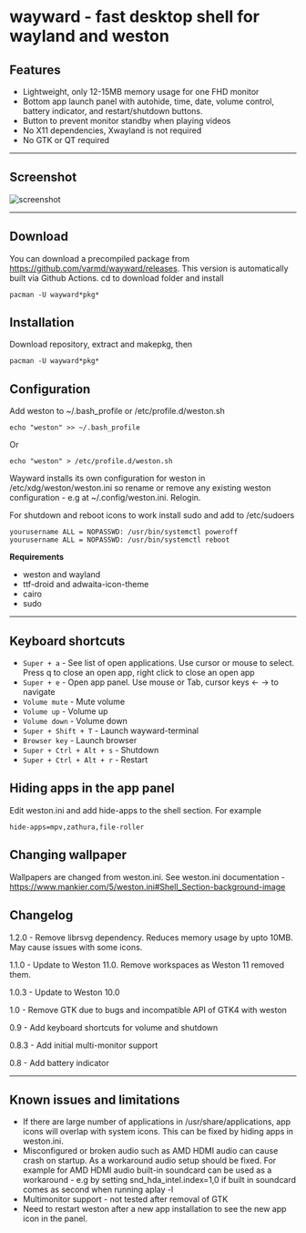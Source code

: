 # wayward - fast desktop shell for wayland and weston

## Features

* Lightweight, only 12-15MB memory usage for one FHD monitor
* Bottom app launch panel with autohide, time, date, volume control, battery indicator, and restart/shutdown buttons.
* Button to prevent monitor standby when playing videos
* No X11 dependencies, Xwayland is not required
* No GTK or QT required

----
## Screenshot

![screenshot](https://raw.githubusercontent.com/varmd/wayward/master/screenshot.png "Screenshot")

----
## Download

You can download a precompiled package from https://github.com/varmd/wayward/releases. This version is automatically built via Github Actions. cd to download folder and install

    pacman -U wayward*pkg*

## Installation

Download repository, extract and makepkg, then

    pacman -U wayward*pkg*

## Configuration

Add weston to ~/.bash_profile or /etc/profile.d/weston.sh

    echo "weston" >> ~/.bash_profile

Or

    echo "weston" > /etc/profile.d/weston.sh

Wayward installs its own configuration for weston in /etc/xdg/weston/weston.ini so rename or remove any existing weston configuration - e.g at ~/.config/weston.ini.  Relogin.

For shutdown and reboot icons to work install sudo and add to /etc/sudoers

    yourusername ALL = NOPASSWD: /usr/bin/systemctl poweroff
    yourusername ALL = NOPASSWD: /usr/bin/systemctl reboot

**Requirements**

* weston and wayland
* ttf-droid and adwaita-icon-theme
* cairo
* sudo

----
## Keyboard shortcuts

* `Super + a` - See list of open applications. Use cursor or mouse to select. Press q to close an open app, right click to close an open app
* `Super + e` - Open app panel. Use mouse or Tab, cursor keys <- -> to navigate
* `Volume mute` - Mute volume
* `Volume up` - Volume up
* `Volume down` - Volume down
* `Super + Shift + T` - Launch wayward-terminal
* `Browser key` - Launch browser
* `Super + Ctrl + Alt + s` - Shutdown
* `Super + Ctrl + Alt + r` - Restart

## Hiding apps in the app panel

Edit weston.ini and add hide-apps to the shell section. For example

    hide-apps=mpv,zathura,file-roller


## Changing wallpaper

Wallpapers are changed from weston.ini. See weston.ini documentation - https://www.mankier.com/5/weston.ini#Shell_Section-background-image

## Changelog

1.2.0 - Remove librsvg dependency. Reduces memory usage by upto 10MB. May cause issues with some icons.

1.1.0 - Update to Weston 11.0. Remove workspaces as Weston 11 removed them.

1.0.3 - Update to Weston 10.0

1.0   - Remove GTK due to bugs and incompatible API of GTK4 with weston

0.9   - Add keyboard shortcuts for volume and shutdown

0.8.3 - Add initial multi-monitor support

0.8   - Add battery indicator

----
## Known issues and limitations

* If there are large number of applications in /usr/share/applications, app icons will overlap with system icons. This can be fixed by hiding apps in weston.ini.
* Misconfigured or broken audio such as AMD HDMI audio can cause crash on startup. As a workaround audio setup should be fixed. For example for AMD HDMI audio built-in soundcard can be used as a workaround - e.g by setting snd_hda_intel.index=1,0 if built in soundcard comes as second when running aplay -l
* Multimonitor support - not tested after removal of GTK
* Need to restart weston after a new app installation to see the new app icon in the panel.




